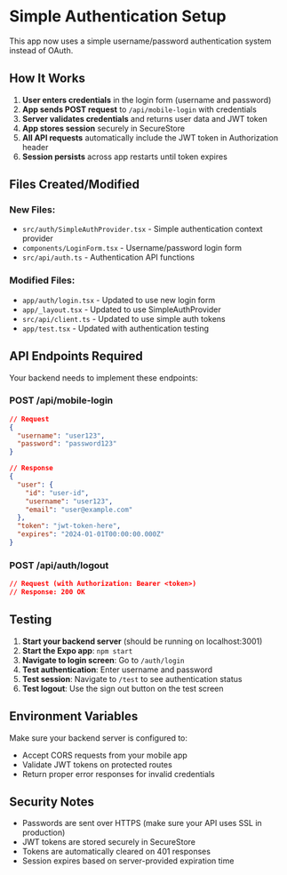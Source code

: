 # Simple Authentication Setup

This app now uses a simple username/password authentication system instead of OAuth.

## How It Works

1. **User enters credentials** in the login form (username and password)
2. **App sends POST request** to `/api/mobile-login` with credentials
3. **Server validates credentials** and returns user data and JWT token
4. **App stores session** securely in SecureStore
5. **All API requests** automatically include the JWT token in Authorization header
6. **Session persists** across app restarts until token expires

## Files Created/Modified

### New Files:
- `src/auth/SimpleAuthProvider.tsx` - Simple authentication context provider
- `components/LoginForm.tsx` - Username/password login form
- `src/api/auth.ts` - Authentication API functions

### Modified Files:
- `app/auth/login.tsx` - Updated to use new login form
- `app/_layout.tsx` - Updated to use SimpleAuthProvider
- `src/api/client.ts` - Updated to use simple auth tokens
- `app/test.tsx` - Updated with authentication testing

## API Endpoints Required

Your backend needs to implement these endpoints:

### POST /api/mobile-login
```json
// Request
{
  "username": "user123",
  "password": "password123"
}

// Response
{
  "user": {
    "id": "user-id",
    "username": "user123",
    "email": "user@example.com"
  },
  "token": "jwt-token-here",
  "expires": "2024-01-01T00:00:00.000Z"
}
```

### POST /api/auth/logout
```json
// Request (with Authorization: Bearer <token>)
// Response: 200 OK
```

## Testing

1. **Start your backend server** (should be running on localhost:3001)
2. **Start the Expo app**: `npm start`
3. **Navigate to login screen**: Go to `/auth/login`
4. **Test authentication**: Enter username and password
5. **Test session**: Navigate to `/test` to see authentication status
6. **Test logout**: Use the sign out button on the test screen

## Environment Variables

Make sure your backend server is configured to:
- Accept CORS requests from your mobile app
- Validate JWT tokens on protected routes
- Return proper error responses for invalid credentials

## Security Notes

- Passwords are sent over HTTPS (make sure your API uses SSL in production)
- JWT tokens are stored securely in SecureStore
- Tokens are automatically cleared on 401 responses
- Session expires based on server-provided expiration time
